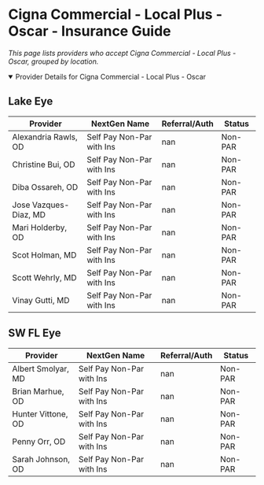 # Cigna Commercial - Local Plus - Oscar - Insurance Guide

*This page lists providers who accept Cigna Commercial - Local Plus - Oscar, grouped by location.*

<details open><summary>Provider Details for Cigna Commercial - Local Plus - Oscar</summary>

## Lake Eye 

| Provider | NextGen Name | Referral/Auth | Status |
|----------|-------------|--------------|--------|
| Alexandria Rawls, OD | Self Pay Non-Par with Ins | nan | Non-PAR |
| Christine Bui, OD | Self Pay Non-Par with Ins | nan | Non-PAR |
| Diba Ossareh, OD | Self Pay Non-Par with Ins | nan | Non-PAR |
| Jose Vazques-Diaz, MD | Self Pay Non-Par with Ins | nan | Non-PAR |
| Mari Holderby, OD | Self Pay Non-Par with Ins | nan | Non-PAR |
| Scot Holman, MD | Self Pay Non-Par with Ins | nan | Non-PAR |
| Scott Wehrly, MD | Self Pay Non-Par with Ins | nan | Non-PAR |
| Vinay Gutti, MD | Self Pay Non-Par with Ins | nan | Non-PAR |

## SW FL Eye

| Provider | NextGen Name | Referral/Auth | Status |
|----------|-------------|--------------|--------|
| Albert Smolyar, MD | Self Pay Non-Par with Ins | nan | Non-PAR |
| Brian Marhue, OD | Self Pay Non-Par with Ins | nan | Non-PAR |
| Hunter Vittone, OD | Self Pay Non-Par with Ins | nan | Non-PAR |
| Penny Orr, OD | Self Pay Non-Par with Ins | nan | Non-PAR |
| Sarah Johnson, OD | Self Pay Non-Par with Ins | nan | Non-PAR |

</details>

